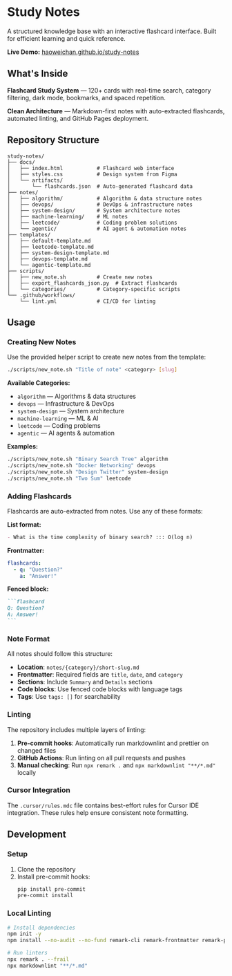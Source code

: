 # Study Notes

A structured knowledge base with an interactive flashcard interface. Built for efficient learning and quick reference.

**Live Demo:** [haoweichan.github.io/study-notes](https://haoweichan.github.io/study-notes/)

## What's Inside

**Flashcard Study System** — 120+ cards with real-time search, category filtering, dark mode, bookmarks, and spaced repetition.

**Clean Architecture** — Markdown-first notes with auto-extracted flashcards, automated linting, and GitHub Pages deployment.

## Repository Structure

```
study-notes/
├── docs/
│   ├── index.html           # Flashcard web interface
│   ├── styles.css           # Design system from Figma
│   └── artifacts/
│       └── flashcards.json  # Auto-generated flashcard data
├── notes/
│   ├── algorithm/           # Algorithm & data structure notes
│   ├── devops/              # DevOps & infrastructure notes
│   ├── system-design/       # System architecture notes
│   ├── machine-learning/    # ML notes
│   ├── leetcode/            # Coding problem solutions
│   └── agentic/             # AI agent & automation notes
├── templates/
│   ├── default-template.md
│   ├── leetcode-template.md
│   ├── system-design-template.md
│   ├── devops-template.md
│   └── agentic-template.md
├── scripts/
│   ├── new_note.sh          # Create new notes
│   ├── export_flashcards_json.py  # Extract flashcards
│   └── categories/          # Category-specific scripts
└── .github/workflows/
    └── lint.yml             # CI/CD for linting
```

## Usage

### Creating New Notes

Use the provided helper script to create new notes from the template:

```bash
./scripts/new_note.sh "Title of note" <category> [slug]
```

**Available Categories:**
- `algorithm` — Algorithms & data structures
- `devops` — Infrastructure & DevOps
- `system-design` — System architecture
- `machine-learning` — ML & AI
- `leetcode` — Coding problems
- `agentic` — AI agents & automation

**Examples:**
```bash
./scripts/new_note.sh "Binary Search Tree" algorithm
./scripts/new_note.sh "Docker Networking" devops
./scripts/new_note.sh "Design Twitter" system-design
./scripts/new_note.sh "Two Sum" leetcode
```

### Adding Flashcards

Flashcards are auto-extracted from notes. Use any of these formats:

**List format:**
```markdown
- What is the time complexity of binary search? ::: O(log n)
```

**Frontmatter:**
```yaml
flashcards:
  - q: "Question?"
    a: "Answer!"
```

**Fenced block:**
````markdown
```flashcard
Q: Question?
A: Answer!
```
````


### Note Format

All notes should follow this structure:

- **Location**: `notes/{category}/short-slug.md`
- **Frontmatter**: Required fields are `title`, `date`, and `category`
- **Sections**: Include `Summary` and `Details` sections
- **Code blocks**: Use fenced code blocks with language tags
- **Tags**: Use `tags: []` for searchability

### Linting

The repository includes multiple layers of linting:

1. **Pre-commit hooks**: Automatically run markdownlint and prettier on changed files
2. **GitHub Actions**: Run linting on all pull requests and pushes
3. **Manual checking**: Run `npx remark .` and `npx markdownlint "**/*.md"` locally

### Cursor Integration

The `.cursor/rules.mdc` file contains best-effort rules for Cursor IDE integration. These rules help ensure consistent note formatting.

## Development

### Setup

1. Clone the repository
2. Install pre-commit hooks:
   ```bash
   pip install pre-commit
   pre-commit install
   ```

### Local Linting

```bash
# Install dependencies
npm init -y
npm install --no-audit --no-fund remark-cli remark-frontmatter remark-preset-lint-recommended markdownlint-cli

# Run linters
npx remark . --frail
npx markdownlint "**/*.md"
```